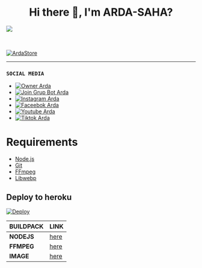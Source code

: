 <h1 align='center'> Hi there 👋, I'm ARDA-SAHA? </h1>










<a href="https://github.com/ardastore"><img src="https://cardivo.vercel.app/api?name=ARDA-STORE&description=Hai%20Saya%20Adalah%20Seorang%20Pelajar%20Mahasiswa%20Tujuan%20Saya%20Untuk%20Menguasai%20DataBase%20Project%20Whatsapp&image=https://i.ibb.co/DWvz6SY/20220108-131115.jpg&usqp=CAU&backgroundColor=%23ffffff&instagram=ardasaha&github=ArdaStore&pattern=leaf&colorPattern=%23ffffff" /><a>
</p>

ㅤ
ㅤ
ㅤ
ㅤ


<a href="https://github.com/ardastore"><img src="https://i.ibb.co/DWvz6SY/20220108-131115.jpg" alt="ArdaStore" border="0"></a>

___






### `SOCIAL MEDIA`
- [![Owner Arda](https://img.shields.io/badge/Developer-ArdaSaha-brightgreen)](https://bit.ly/ArdaSahaWA)
- [![Join Grup Bot Arda](https://img.shields.io/badge/Join%20Group-000000?style=social&logo=whatsapp&logoColor=brightgreen)](https://chat.whatsapp.com/EEuvxqQuv4bGsjrTttzFz8) 
- [![Instagram Arda](https://img.shields.io/badge/Instagram-000000?style=social&logo=instagram&logoColor=ff69b4)](https://bit.ly/ArdaSaha10)
- [![Faceebok Arda](https://img.shields.io/badge/Facebook-ff007f?style=social&logo=facebook&logoColor=0080ff)](https://bit.ly/TikTokArda)
- [![Youtube Arda](https://img.shields.io/badge/Youtube-000000?style=social&logo=youtube&logoColor=red)](https://bit.ly/YTarda)
- [![Tiktok Arda](https://img.shields.io/badge/Tiktok-ff007f?style=social&logo=tiktok&logoColor=ff007f)](https://bit.ly/TikTokArda)




# Requirements
* [Node.js](https://nodejs.org/en/)
* [Git](https://git-scm.com/downloads)
* [FFmpeg](https://github.com/BtbN/FFmpeg-Builds/releases/download/autobuild-2020-12-08-13-03/ffmpeg-n4.3.1-26-gca55240b8c-win64-gpl-4.3.zip)
* [Libwebp](https://developers.google.com/speed/webp/download)




## Deploy to heroku
[![Deploy](https://www.herokucdn.com/deploy/button.svg)](https://heroku.com/deploy?template=https://github.com/Dawnfrosty/ArdaStore)

| BUILDPACK | LINK |
|--------|--------|
| **NODEJS** |[here](heroku/nodejs) |
| **FFMPEG** |[here](https://github.com/jonathanong/heroku-buildpack-ffmpeg-latest) |
| **IMAGE** |[here](https://github.com/clhuang/heroku-buildpack-webp-binaries.git) |



